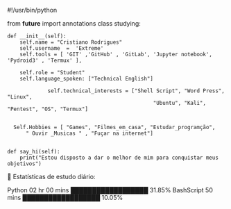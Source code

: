 #!/usr/bin/python

from __future__ import annotations
class studying:

    def __init__(self):
        self.name = "Cristiano Rodrigues"
        self.username  =  'Extreme' 
        self.tools = [ 'GIT' ,'GitHub' , 'GitLab', 'Jupyter notebook', 'Pydroid3' , 'Termux' ],

        self.role = "Student"
        self.language_spoken: ["Technical English"]

                 self.technical_interests = ["Shell Script", "Word Press", "Linux", 
                                                   "Ubuntu", "Kali", "Pentest", "OS", "Termux"]


      Self.Hobbies = [ "Games", "Filmes_em_casa", "Estudar_programção", 
          " Ouvir _Musicas " , "Fuçar na internet"]


    def say_hi(self):
        print("Estou disposto a dar o melhor de mim para conquistar meus objetivos")
        
💬 Estatísticas de estudo diário: 
    
Python                  02 hr 00 mins       ██████████████████ 31.85% 
BashScript              50 mins             ██████████████████ 10.05%
